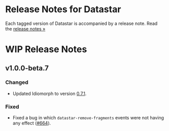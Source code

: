 # Release Notes for Datastar

Each tagged version of Datastar is accompanied by a release note. Read the [release notes »](https://github.com/starfederation/datastar/releases)

# WIP Release Notes

## v1.0.0-beta.7

### Changed

- Updated Idiomorph to version [0.7.1](https://github.com/bigskysoftware/idiomorph/blob/main/CHANGELOG.md#071---2025-02-13).

### Fixed

- Fixed a bug in which `datastar-remove-fragments` events were not having any effect ([#664](https://github.com/starfederation/datastar/issues/664)).